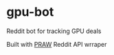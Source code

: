 # gpu-bot

Reddit bot for tracking GPU deals

Built with [PRAW](https://praw.readthedocs.io/en/latest/index.html) Reddit API wrraper